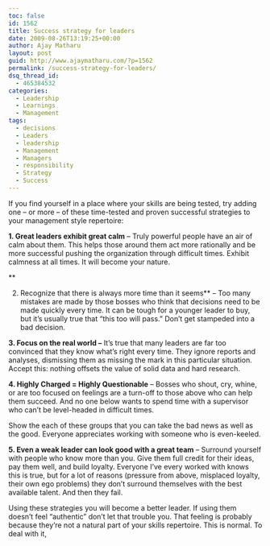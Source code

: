 ```yaml
---
toc: false
id: 1562
title: Success strategy for leaders
date: 2009-08-26T13:19:25+00:00
author: Ajay Matharu
layout: post
guid: http://www.ajaymatharu.com/?p=1562
permalink: /success-strategy-for-leaders/
dsq_thread_id:
  - 465384532
categories:
  - Leadership
  - Learnings
  - Management
tags:
  - decisions
  - Leaders
  - leadership
  - Management
  - Managers
  - responsibility
  - Strategy
  - Success
---
```

If you find yourself in a place where your skills are being tested, try adding one &#8211; or more &#8211; of these time-tested and proven successful strategies to your management style repertoire:

**1. Great leaders exhibit great calm** &#8211; Truly powerful people have an air of calm about them. This helps those around them act more rationally and be more successful pushing the organization through difficult times. Exhibit calmness at all times. It will become your nature.
  
**
  
2. Recognize that there is always more time than it seems** &#8211; Too many mistakes are made by those bosses who think that decisions need to be made quickly every time. It can be tough for a younger leader to buy, but it’s usually true that “this too will pass.” Don’t get stampeded into a bad decision.

**3. Focus on the real world &#8211;** It’s true that many leaders are far too convinced that they know what’s right every time. They ignore reports and analyses, dismissing them as missing the mark in this particular situation. Accept this: nothing offsets the value of solid data and hard research.

**4. Highly Charged = Highly Questionable** &#8211; Bosses who shout, cry, whine, or are too focused on feelings are a turn-off to those above who can help them succeed. And no one below wants to spend time with a supervisor who can’t be level-headed in difficult times.
  
Show the each of these groups that you can take the bad news as well as the good. Everyone appreciates working with someone who is even-keeled.

**5. Even a weak leader can look good with a great team** &#8211; Surround yourself with people who know more than you. Give them full credit for their ideas, pay them well, and build loyalty. Everyone I’ve every worked with knows this is true, but for a lot of reasons (pressure from above, misplaced loyalty, their own ego problems) they don’t surround themselves with the best available talent. And then they fail.

Using these strategies you will become a better leader. If using them doesn’t feel “authentic” don’t let that trouble you. That feeling is probably because they’re not a natural part of your skills repertoire. This is normal. To deal with it,
